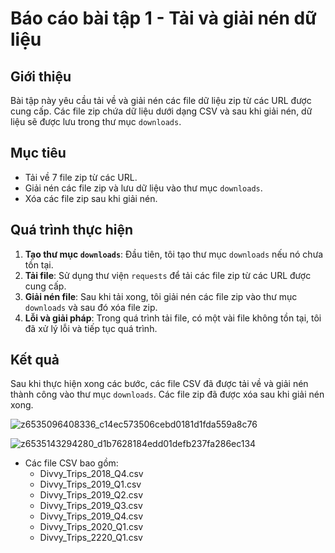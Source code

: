 # Báo cáo bài tập 1 - Tải và giải nén dữ liệu



## Giới thiệu
Bài tập này yêu cầu tải về và giải nén các file dữ liệu zip từ các URL được cung cấp. Các file zip chứa dữ liệu dưới dạng CSV và sau khi giải nén, dữ liệu sẽ được lưu trong thư mục `downloads`.

## Mục tiêu
- Tải về 7 file zip từ các URL.
- Giải nén các file zip và lưu dữ liệu vào thư mục `downloads`.
- Xóa các file zip sau khi giải nén.

## Quá trình thực hiện

1. **Tạo thư mục `downloads`**: Đầu tiên, tôi tạo thư mục `downloads` nếu nó chưa tồn tại.
2. **Tải file**: Sử dụng thư viện `requests` để tải các file zip từ các URL được cung cấp.
3. **Giải nén file**: Sau khi tải xong, tôi giải nén các file zip vào thư mục `downloads` và sau đó xóa file zip.
4. **Lỗi và giải pháp**: Trong quá trình tải file, có một vài file không tồn tại, tôi đã xử lý lỗi và tiếp tục quá trình.

## Kết quả
Sau khi thực hiện xong các bước, các file CSV đã được tải về và giải nén thành công vào thư mục `downloads`. Các file zip đã được xóa sau khi giải nén xong.

![z6535096408336_c14ec573506cebd0181d1fda559a8c76](https://github.com/user-attachments/assets/d2e4680d-e5a2-4225-96fc-65a8eceee17c)


![z6535143294280_d1b7628184edd01defb237fa286ec134](https://github.com/user-attachments/assets/24acb830-c905-4c52-964d-4e7fc0a329f8)


- Các file CSV bao gồm:
  - Divvy_Trips_2018_Q4.csv
  - Divvy_Trips_2019_Q1.csv
  - Divvy_Trips_2019_Q2.csv
  - Divvy_Trips_2019_Q3.csv
  - Divvy_Trips_2019_Q4.csv
  - Divvy_Trips_2020_Q1.csv
  - Divvy_Trips_2220_Q1.csv
